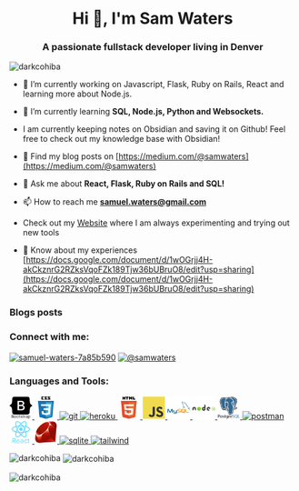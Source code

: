 <h1 align="center">Hi 👋, I'm Sam Waters</h1>
<h3 align="center">A passionate fullstack developer living in Denver</h3>

<p align="left"> <img src="https://komarev.com/ghpvc/?username=darkcohiba&label=Profile%20views&color=0e75b6&style=flat" alt="darkcohiba" /> </p>

- 🔭 I’m currently working on Javascript, Flask, Ruby on Rails, React and learning more about Node.js.

- 🌱 I’m currently learning **SQL, Node.js, Python and Websockets.**

- I am currently keeping notes on Obsidian and saving it on Github! Feel free to check out my knowledge base with Obsidian!

- 📝 Find my blog posts on [https://medium.com/@samwaters](https://medium.com/@samwaters)

- 💬 Ask me about **React, Flask, Ruby on Rails and SQL!**

- 📫 How to reach me **samuel.waters@gmail.com**

- Check out my [Website](samwaters.dev) where I am always experimenting and trying out new tools

- 📄 Know about my experiences [https://docs.google.com/document/d/1wOGrjj4H-akCkznrG2RZksVqoFZk189Tjw36bUBruO8/edit?usp=sharing](https://docs.google.com/document/d/1wOGrjj4H-akCkznrG2RZksVqoFZk189Tjw36bUBruO8/edit?usp=sharing)

### Blogs posts
<!-- BLOG-POST-LIST:START -->
<!-- BLOG-POST-LIST:END -->

<h3 align="left">Connect with me:</h3>
<p align="left">
<a href="https://linkedin.com/in/samuel-waters-7a85b590" target="blank"><img align="center" src="https://raw.githubusercontent.com/rahuldkjain/github-profile-readme-generator/master/src/images/icons/Social/linked-in-alt.svg" alt="samuel-waters-7a85b590" height="30" width="40" /></a>
<a href="https://medium.com/@samwaters" target="blank"><img align="center" src="https://raw.githubusercontent.com/rahuldkjain/github-profile-readme-generator/master/src/images/icons/Social/medium.svg" alt="@samwaters" height="30" width="40" /></a>
</p>

<h3 align="left">Languages and Tools:</h3>
<p align="left"> <a href="https://getbootstrap.com" target="_blank" rel="noreferrer"> <img src="https://raw.githubusercontent.com/devicons/devicon/master/icons/bootstrap/bootstrap-plain-wordmark.svg" alt="bootstrap" width="40" height="40"/> </a> <a href="https://www.w3schools.com/css/" target="_blank" rel="noreferrer"> <img src="https://raw.githubusercontent.com/devicons/devicon/master/icons/css3/css3-original-wordmark.svg" alt="css3" width="40" height="40"/> </a> <a href="https://git-scm.com/" target="_blank" rel="noreferrer"> <img src="https://www.vectorlogo.zone/logos/git-scm/git-scm-icon.svg" alt="git" width="40" height="40"/> </a> <a href="https://heroku.com" target="_blank" rel="noreferrer"> <img src="https://www.vectorlogo.zone/logos/heroku/heroku-icon.svg" alt="heroku" width="40" height="40"/> </a> <a href="https://www.w3.org/html/" target="_blank" rel="noreferrer"> <img src="https://raw.githubusercontent.com/devicons/devicon/master/icons/html5/html5-original-wordmark.svg" alt="html5" width="40" height="40"/> </a> <a href="https://developer.mozilla.org/en-US/docs/Web/JavaScript" target="_blank" rel="noreferrer"> <img src="https://raw.githubusercontent.com/devicons/devicon/master/icons/javascript/javascript-original.svg" alt="javascript" width="40" height="40"/> </a> <a href="https://www.mysql.com/" target="_blank" rel="noreferrer"> <img src="https://raw.githubusercontent.com/devicons/devicon/master/icons/mysql/mysql-original-wordmark.svg" alt="mysql" width="40" height="40"/> </a> <a href="https://nodejs.org" target="_blank" rel="noreferrer"> <img src="https://raw.githubusercontent.com/devicons/devicon/master/icons/nodejs/nodejs-original-wordmark.svg" alt="nodejs" width="40" height="40"/> </a> <a href="https://www.postgresql.org" target="_blank" rel="noreferrer"> <img src="https://raw.githubusercontent.com/devicons/devicon/master/icons/postgresql/postgresql-original-wordmark.svg" alt="postgresql" width="40" height="40"/> </a> <a href="https://postman.com" target="_blank" rel="noreferrer"> <img src="https://www.vectorlogo.zone/logos/getpostman/getpostman-icon.svg" alt="postman" width="40" height="40"/> </a> <a href="https://reactjs.org/" target="_blank" rel="noreferrer"> <img src="https://raw.githubusercontent.com/devicons/devicon/master/icons/react/react-original-wordmark.svg" alt="react" width="40" height="40"/> </a> <a href="https://www.ruby-lang.org/en/" target="_blank" rel="noreferrer"> <img src="https://raw.githubusercontent.com/devicons/devicon/master/icons/ruby/ruby-original.svg" alt="ruby" width="40" height="40"/> </a> <a href="https://www.sqlite.org/" target="_blank" rel="noreferrer"> <img src="https://www.vectorlogo.zone/logos/sqlite/sqlite-icon.svg" alt="sqlite" width="40" height="40"/> </a> <a href="https://tailwindcss.com/" target="_blank" rel="noreferrer"> <img src="https://www.vectorlogo.zone/logos/tailwindcss/tailwindcss-icon.svg" alt="tailwind" width="40" height="40"/> </a> </p>

<p><img align="left" src="https://github-readme-stats.vercel.app/api/top-langs?username=darkcohiba&show_icons=true&theme=dark&locale=en&layout=compact" alt="darkcohiba" /></p>

<p>&nbsp;<img align="center" src="https://github-readme-stats.vercel.app/api?username=darkcohiba&show_icons=true&theme=dark&locale=en" alt="darkcohiba" /></p>

<p><img align="center" src="https://github-readme-streak-stats.herokuapp.com/?user=darkcohiba&" alt="darkcohiba" /></p>
